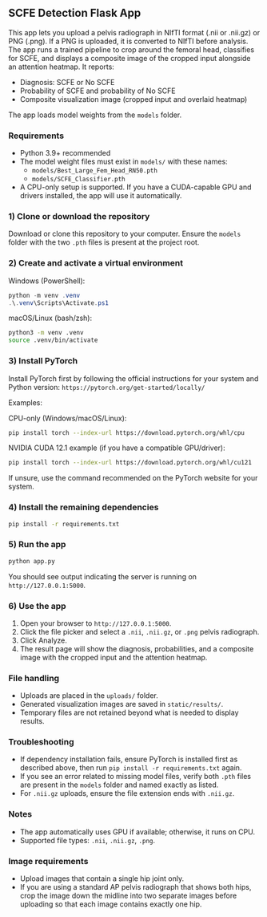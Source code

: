 ## SCFE Detection Flask App

This app lets you upload a pelvis radiograph in NIfTI format (.nii or .nii.gz) or PNG (.png). If a PNG is uploaded, it is converted to NIfTI before analysis. The app runs a trained pipeline to crop around the femoral head, classifies for SCFE, and displays a composite image of the cropped input alongside an attention heatmap. It reports:

- Diagnosis: SCFE or No SCFE
- Probability of SCFE and probability of No SCFE
- Composite visualization image (cropped input and overlaid heatmap)

The app loads model weights from the `models` folder.

### Requirements

- Python 3.9+ recommended
- The model weight files must exist in `models/` with these names:
  - `models/Best_Large_Fem_Head_RN50.pth`
  - `models/SCFE_Classifier.pth`
- A CPU-only setup is supported. If you have a CUDA-capable GPU and drivers installed, the app will use it automatically.

### 1) Clone or download the repository

Download or clone this repository to your computer. Ensure the `models` folder with the two `.pth` files is present at the project root.

### 2) Create and activate a virtual environment

Windows (PowerShell):

```powershell
python -m venv .venv
.\.venv\Scripts\Activate.ps1
```

macOS/Linux (bash/zsh):

```bash
python3 -m venv .venv
source .venv/bin/activate
```

### 3) Install PyTorch

Install PyTorch first by following the official instructions for your system and Python version: `https://pytorch.org/get-started/locally/`

Examples:

CPU-only (Windows/macOS/Linux):

```bash
pip install torch --index-url https://download.pytorch.org/whl/cpu
```

NVIDIA CUDA 12.1 example (if you have a compatible GPU/driver):

```bash
pip install torch --index-url https://download.pytorch.org/whl/cu121
```

If unsure, use the command recommended on the PyTorch website for your system.

### 4) Install the remaining dependencies

```bash
pip install -r requirements.txt
```

### 5) Run the app

```bash
python app.py
```

You should see output indicating the server is running on `http://127.0.0.1:5000`.

### 6) Use the app

1. Open your browser to `http://127.0.0.1:5000`.
2. Click the file picker and select a `.nii`, `.nii.gz`, or `.png` pelvis radiograph.
3. Click Analyze.
4. The result page will show the diagnosis, probabilities, and a composite image with the cropped input and the attention heatmap.

### File handling

- Uploads are placed in the `uploads/` folder.
- Generated visualization images are saved in `static/results/`.
- Temporary files are not retained beyond what is needed to display results.

### Troubleshooting

- If dependency installation fails, ensure PyTorch is installed first as described above, then run `pip install -r requirements.txt` again.
- If you see an error related to missing model files, verify both `.pth` files are present in the `models` folder and named exactly as listed.
- For `.nii.gz` uploads, ensure the file extension ends with `.nii.gz`.

### Notes

- The app automatically uses GPU if available; otherwise, it runs on CPU.
- Supported file types: `.nii`, `.nii.gz`, `.png`.

### Image requirements

- Upload images that contain a single hip joint only.
- If you are using a standard AP pelvis radiograph that shows both hips, crop the image down the midline into two separate images before uploading so that each image contains exactly one hip.



